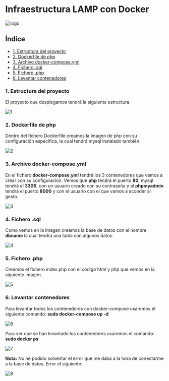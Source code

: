 # Infraestructura LAMP con Docker

![logo]()

## Índice

- <a href="#1">1. Estructura del proyecto </a>
- <a href="#2">2. Dockerfile de php </a>
- <a href="#3">3. Archivo docker-compose.yml </a>
- <a href="#4">4. Fichero .sql </a>
- <a href="#5">5. Fichero .php </a>
- <a href="#6">6. Levantar contenedores </a>

<a name="1"></a>

### 1. Estructura del proyecto
El proyecto que desplegamos tendrá la siguiente estructura.

![1]()

<a name="2"></a>

### 2. Dockerfile de php
Dentro del fichero Dockerfile creamos la imagen de php con su configuración específica, la cual tendrá mysql instalado también.

![2]()

<a name="3"></a>

### 3. Archivo docker-compose.yml
En el fichero <b>docker-compose.yml</b> tendrá los 3 contenedores que vamos a crear con su configuración. Vemos que <b>php</b> tendrá el puerto <b>80</b>, mysql tendrá el <b>3306</b>, con un usuario creado con su contraseña y el <b>phpmyadmin</b> tendrá el puerto <b>8000</b> y con el usuario con el que vamos a acceder al gesto.

![3]()

<a name="4"></a>

### 4. Fichero .sql
Como vemos en la imagen creamos la base de datos con el nombre <b>dbname</b> la cual tendrá una tabla con algunos datos.

![4]()

<a name="5"></a>

### 5. Fichero .php 
Creamos el fichero index.php con el código html y php que vemos en la siguiente imagen.

![5]()

<a name="6"></a>

### 6. Levantar contenedores
Para levantar todos los contenedores con docker-compose usaremos el siguiente comando: <b>sudo docker-compose up -d</b>

![6]()

Para ver que se han levantado los contenedores usaremos el comando: <b>sudo docker ps</b>

![7]()

<b>Nota:</b> No he podido solventar el error que me daba a la hora de conectarme a la base de datos.
Error el siguiente:

![8]()
